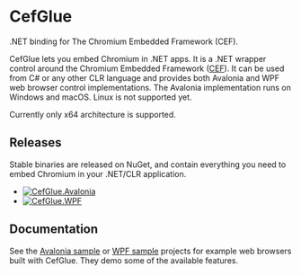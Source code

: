 # CefGlue
.NET binding for The Chromium Embedded Framework (CEF). 

CefGlue lets you embed Chromium in .NET apps. It is a .NET wrapper control around the Chromium Embedded Framework ([CEF](https://bitbucket.org/chromiumembedded/cef/src/master/)). 
It can be used from C# or any other CLR language and provides both Avalonia and WPF web browser control implementations.
The Avalonia implementation runs on Windows and macOS. Linux is not supported yet.

Currently only x64 architecture is supported.

## Releases
Stable binaries are released on NuGet, and contain everything you need to embed Chromium in your .NET/CLR application. 
- [![CefGlue.Avalonia](https://img.shields.io/nuget/v/CefGlue.Avalonia.svg?style=flat&label=CefGlue-Avalonia)](https://www.nuget.org/packages/CefGlue.Avalonia/)
- [![CefGlue.WPF](https://img.shields.io/nuget/v/CefGlue.WPF.svg?style=flat&label=CefGlue-WPF)](https://www.nuget.org/packages/CefGlue.WPF/)

## Documentation 
See the [Avalonia sample](CefGlue.Demo.Avalonia) or [WPF sample](CefGlue.Demo.WPF) projects for example web browsers built with CefGlue. They demo some of the available features.
